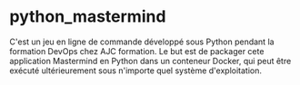 # python_mastermind
C'est un jeu en ligne de commande développé sous Python pendant la formation DevOps chez AJC formation. 
Le but est de packager cete application Mastermind en Python dans un conteneur Docker, qui peut être exécuté ultérieurement sous n'importe quel système d'exploitation. 
